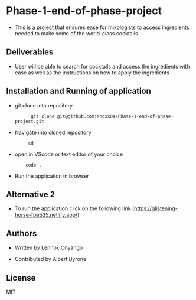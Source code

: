 # Phase-1-end-of-phase-project
- This is a project that ensures ease for mixologists to access ingredients needed to make some of the world-class cocktails

## Deliverables
- User will be able to search for cocktails and access the ingredients with ease as well as the instructions on how to apply the ingredients

## Installation and Running of application
- git clone into repository

            git clone git@github.com:Knoxx04/Phase-1-end-of-phase-project.git

 - Navigate into cloned repository

            cd

  - open in VScode or text editor of your choice 

            code .

   - Run the application in browser

## Alternative 2
- To run the application click on the following link
(https://glistening-horse-fbe535.netlify.app/)

## Authors
- Written by Lennox Onyango

- Contributed by Albert Byrone

## License

MIT

